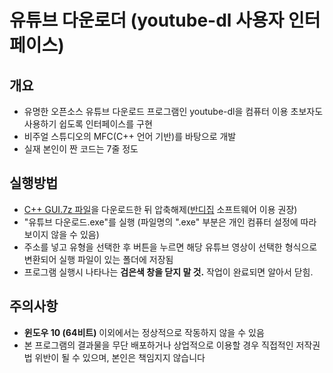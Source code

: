 # 유튜브 다운로더 (youtube-dl 사용자 인터페이스) 

## 개요
- 유명한 오픈소스 유튜브 다운로드 프로그램인 youtube-dl을 컴퓨터 이용 초보자도 사용하기 쉽도록 인터페이스를 구현
- 비주얼 스튜디오의 MFC(C++ 언어 기반)를 바탕으로 개발
- 실재 본인이 짠 코드는 7줄 정도

## 실행방법
- <a href="https://github.com/esctabcapslock/youtube-dl_UI/raw/master/C%2B%2B%20GUI.7z">C++ GUI.7z 파일</a>을 다운로드한 뒤 압축해제(<a href="https://www.bandisoft.com/">반디집</a> 소프트웨어 이용 권장)
- "유튜브 다운로드.exe"를 실행 (파일명의 ".exe" 부분은 개인 컴퓨터 설정에 따라 보이지 않을 수 있음)
- 주소를 넣고 유형을 선택한 후 버튼을 누르면 해당 유튜브 영상이 선택한 형식으로 변환되어 실행 파일이 있는 폴더에 저장됨
- 프로그램 실행시 나타나는 <b>검은색 창을 닫지 말 것.</b> 작업이 완료되면 알아서 닫힘.

## 주의사항
- <b>윈도우 10 (64비트)</b> 이외에서는 정상적으로 작동하지 않을 수 있음
- 본 프로그램의 결과물을 무단 배포하거나 상업적으로 이용할 경우 직접적인 저작권법 위반이 될 수 있으며, 본인은 책임지지 않습니다
